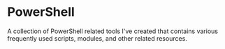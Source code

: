 # PowerShell
A collection of PowerShell related tools I've created that contains various frequently used scripts, modules, and other related resources. 
